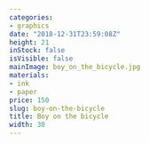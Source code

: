 ```yaml
---
categories:
- graphics
date: "2018-12-31T23:59:08Z"
height: 21
inStock: false
isVisible: false
mainImage: boy_on_the_bicycle.jpg
materials:
- ink
- paper
price: 150
slug: boy-on-the-bicycle
title: Boy on the bicycle
width: 30
---
```


